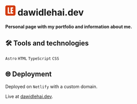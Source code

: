 # [<img src="https://github.com/dawidlehai/personal-astro/blob/main/public/favicon.svg" alt="Dawid Le Hai - Logo" width="32px">](https://dawidlehai.dev 'dawidlehai.dev') dawidlehai.dev

**Personal page with my portfolio and information about me.**

## 🛠️ Tools and technologies
`Astro` `HTML` `TypeScript` `CSS`

## 🌐 Deployment
Deployed on `Netlify` with a custom domain.

Live at [dawidlehai.dev](https://dawidlehai.dev).

